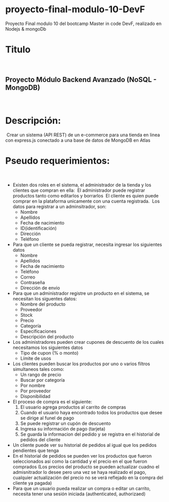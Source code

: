 # proyecto-final-modulo-10-DevF
Proyecto Final modulo 10 del bootcamp Master in code DevF, realizado en Nodejs &amp; mongoDb

# Titulo
​
## Proyecto Módulo Backend Avanzado (NoSQL - MongoDB)
​
# Descripción:
​
Crear un sistema (API REST) de un e-commerce para una tienda en linea con express.js conectado a una base de datos de MongoDB en Atlas
​
# Pseudo requerimientos:
​
- Existen dos roles en el sistema, el administrador de la tienda y los clientes que compran en ella:
​
  El administrador puede registrar productos tanto como editarlos y borrarlos
​
  El cliente es quien puede comprar en la plataforma unicamente con una cuenta registrada.
​
  Los datos para registrar a un adminsitrador, son:
​
  - Nombre
  - Apellidos
  - Fecha de nacimiento
  - ID(identificación)
  - Dirección
  - Teléfono
​
- Para que un cliente se pueda registrar, necesita ingresar los siguientes datos
​
  - Nombre
  - Apellidos
  - Fecha de nacimiento
  - Teléfono
  - Correo
  - Contraseña
  - Dirección de envio
​
- Para que un administrador registre un producto en el sistema, se necesitan los siguentes datos:
​
  - Nombre del producto
  - Proveedor
  - Stock
  - Precio
  - Categoría
  - Especificaciones
  - Descripción del producto
​
- Los administradores pueden crear cupones de descuento de los cuales necesitamos los siguientes datos
​
  - Tipo de cupon (% o monto)
  - Límite de usos
​
- Los clientes pueden buscar los productos por uno o varios filtros simultaneos tales como:
​
  - Un rango de precio
  - Buscar por categoría
  - Por nombre
  - Por proveedor
  - Disponibilidad
​
- El proceso de compra es el siguiente:
​
  1. El usuario agrega productos al carrito de compras
  2. Cuando el usuario haya encontrado todos los productos que desee se dirige al funel de pago
  3. Se puede registrar un cupón de descuento
  4. Ingresa su información de pago (tarjeta)
  5. Se guarda la informacion del pedido y se registra en el historial de pedidos del cliente
​
- Un cliente puede ver su historial de pedidos al igual que los pedidos pendientes que tenga
​
- En el historial de pedidos se pueden ver los productos que fueron seleccionados así como la cantidad y el precio en el que fueron comprados (Los precios del producto se pueden actualizar cuadno el admisnitrador lo desee pero una vez se haya realizado el pago, cualquier actualización del precio no se verá reflejado en la compra del cliente ya pagada)
​
- Para que un usuario pueda realizar un compra o editar un carrito, necesita tener una sesión iniciada (authenticated, authorizaed)
